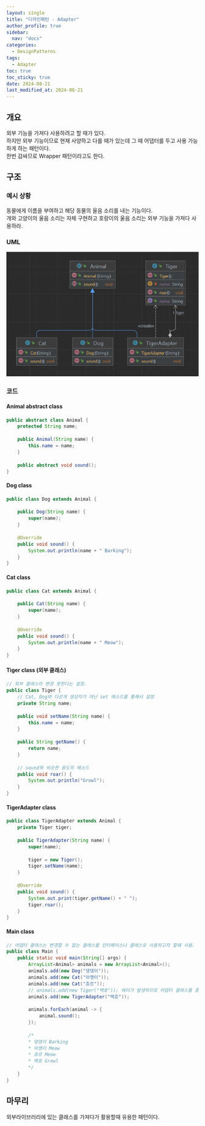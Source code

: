 ```yaml
---
layout: single
title: "디자인패턴 - Adapter"
author_profile: true
sidebar:
  nav: "docs"
categories: 
  - DesignPatterns
tags:
  - Adapter
toc: true
toc_sticky: true
date: 2024-08-21
last_modified_at: 2024-08-21
---
```


## 개요
외부 기능을 가져다 사용하려고 할 때가 있다.  
하지만 외부 기능이므로 현재 사양하고 다를 때가 있는데 그 때 어댑터를 두고 사용 가능하게 하는 패턴이다.  
한번 감싸므로 Wrapper 패턴이라고도 한다.

## 구조
### 예시 상황
동물에게 이름을 부여하고 해당 동물의 울음 소리를 내는 기능이다.  
개와 고양이의 울음 소리는 자체 구현하고 호랑이의 울음 소리는 외부 기능을 가져다 사용하라.

### UML
![image](../../../images/design/design-pattern/design-pattern_adapter.PNG)

### 코드
#### Animal abstract class
```java
public abstract class Animal {
    protected String name;

    public Animal(String name) {
        this.name = name;
    }

    public abstract void sound();
}
```

#### Dog class
```java
public class Dog extends Animal {

    public Dog(String name) {
        super(name);
    }

    @Override
    public void sound() {
        System.out.println(name + " Barking");
    }
}
```

#### Cat class
```java
public class Cat extends Animal {

    public Cat(String name) {
        super(name);
    }

    @Override
    public void sound() {
        System.out.println(name + " Meow");
    }
}
```

#### Tiger class (외부 클래스)
```java
// 외부 클래스라 변경 못한다는 설정.
public class Tiger {
    // Cat, Dog와 다르게 생성자가 아닌 set 메소드를 통해서 설정
    private String name;

    public void setName(String name) {
        this.name = name;
    }

    public String getName() {
        return name;
    }

    // sound와 비슷한 용도의 메소드
    public void roar() {
        System.out.println("Growl");
    }
}

```

#### TigerAdapter class
```java
public class TigerAdapter extends Animal {
    private Tiger tiger;

    public TigerAdapter(String name) {
        super(name);

        tiger = new Tiger();
        tiger.setName(name);
    }

    @Override
    public void sound() {
        System.out.print(tiger.getName() + " ");
        tiger.roar();
    }
}
```

#### Main class
```java
// 어댑터 클래스는 변경할 수 없는 클래스를 인터페이스나 클래스로 사용하고자 할때 사용.
public class Main {
    public static void main(String[] args) {
        ArrayList<Animal> animals = new ArrayList<Animal>();
        animals.add(new Dog("댕댕이"));
        animals.add(new Cat("아깽이"));
        animals.add(new Cat("츄르"));
        // animals.add(new Tiger("백호")); 에러가 발생하므로 어댑터 클래스를 중간에 둔다.
        animals.add(new TigerAdapter("백호"));

        animals.forEach(animal -> {
            animal.sound();
        });

        /*
        * 댕댕이 Barking
        * 아깽이 Meow
        * 츄르 Meow
        * 백호 Growl
        */
    }
}
```

## 마무리
외부라이브러리에 있는 클래스를 가져다가 활용할때 유용한 패턴이다.
